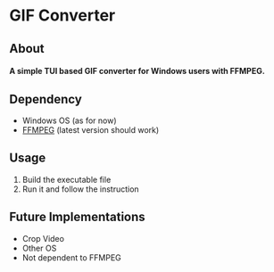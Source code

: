 # GIF Converter
## About

#### A simple TUI based GIF converter for Windows users with FFMPEG.

## Dependency
* Windows OS (as for now)
* [FFMPEG](https://www.ffmpeg.org) (latest version should work)

## Usage

1. Build the executable file
2. Run it and follow the instruction


## Future Implementations

* Crop Video
* Other OS
* Not dependent to FFMPEG